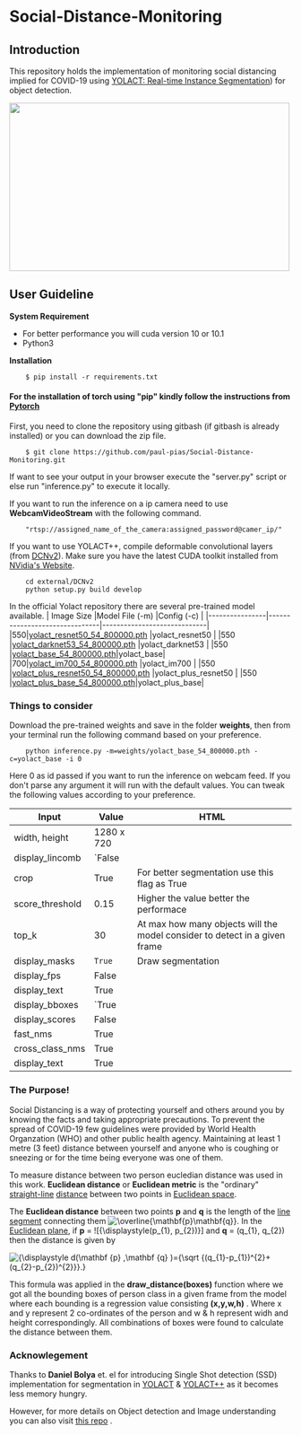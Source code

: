 # Social-Distance-Monitoring

## Introduction
This repository holds the implementation of monitoring social distancing implied for COVID-19 using  [YOLACT: Real-time Instance Segmentation](https://arxiv.org/abs/1904.02689)) for object detection. 

<img src="/data/social.gif?raw=true" width="500px" height="300px">

## User Guideline
**System Requirement**
- For better performance you will cuda version 10 or 10.1
 - Python3

**Installation**
```
    $ pip install -r requirements.txt
 ```
 #### For the installation of torch using "pip" kindly follow the instructions from [Pytorch](https://pytorch.org/)

First, you need to clone the repository using gitbash (if gitbash is already installed) or you can download the zip file.
```
    $ git clone https://github.com/paul-pias/Social-Distance-Monitoring.git
```

If want to see your output in your browser execute the "server.py" script or else run "inference.py" to execute it locally.

If you want to run the inference on a ip camera need to use **WebcamVideoStream** with the following command. 
```
    "rtsp://assigned_name_of_the_camera:assigned_password@camer_ip/"
```
If you want to use YOLACT++, compile deformable convolutional layers (from [DCNv2](https://github.com/CharlesShang/DCNv2/tree/pytorch_1.0)). Make sure you have the latest CUDA toolkit installed from [NVidia's Website](https://developer.nvidia.com/cuda-toolkit).
```
    cd external/DCNv2
    python setup.py build develop
```

In the official Yolact repository there are several pre-trained model available.
|    Image Size            |Model File (-m)                       |Config (-c)                   |
|----------------|-------------------------------|-----------------------------|
|550|[yolact_resnet50_54_800000.pth](https://drive.google.com/file/d/1yp7ZbbDwvMiFJEq4ptVKTYTI2VeRDXl0/view?usp=sharing)            |yolact_resnet50            |
|550          |[yolact_darknet53_54_800000.pth](https://drive.google.com/file/d/1dukLrTzZQEuhzitGkHaGjphlmRJOjVnP/view?usp=sharing)           |yolact_darknet53            |
|550          |[yolact_base_54_800000.pth](https://drive.google.com/file/d/1UYy3dMapbH1BnmtZU4WH1zbYgOzzHHf_/view?usp=sharing)|yolact_base|
|700|[yolact_im700_54_800000.pth](https://drive.google.com/file/d/1lE4Lz5p25teiXV-6HdTiOJSnS7u7GBzg/view?usp=sharing)            |yolact_im700            |
|550         |[yolact_plus_resnet50_54_800000.pth](https://drive.google.com/file/d/1ZPu1YR2UzGHQD0o1rEqy-j5bmEm3lbyP/view?usp=sharing)            |yolact_plus_resnet50            |
|550          |[yolact_plus_base_54_800000.pth](https://drive.google.com/file/d/15id0Qq5eqRbkD-N3ZjDZXdCvRyIaHpFB/view?usp=sharing)|yolact_plus_base|


### Things to consider

Download the pre-trained weights and save in the folder **weights**, then from your terminal run the following command based on your preference.

```
    python inference.py -m=weights/yolact_base_54_800000.pth -c=yolact_base -i 0
```
Here 0 as id passed if you want to run the inference on webcam feed. If you don't parse any argument it will run with the default values. You can tweak the following values according to your preference. 


|      Input          |Value                        |HTML                         |
|----------------|-------------------------------|-----------------------------|
|width, height |1280 x 720 |              
|display_lincomb         |`False             
|crop          |True 	| For better segmentation use this flag as True
|score_threshold |0.15  | Higher the value better the performace          
|top_k         | 30     | At max how many objects will the model consider to detect in a given frame        
|display_masks          |`True` | Draw segmentation 
|display_fps |False                        
|display_text          |True
|display_bboxes         |`True             
|display_scores           |False
|fast_nms |True            
|cross_class_nms         | True             
|display_text          |True

###  The Purpose!
Social Distancing is a way of protecting yourself and others around you by knowing the facts and taking appropriate precautions. To prevent the spread of COVID-19 few guidelines were provided by World Health Organzation (WHO) and other public health agency. Maintaining at least 1 metre (3 feet) distance between yourself and anyone who is coughing or sneezing or for the time being everyone was one of them. 

 
To measure distance between two person eucledian distance was used in this work. **Euclidean distance** or **Euclidean metric** is the "ordinary" [straight-line](https://en.wikipedia.org/wiki/Straight_line "Straight line")  [distance](https://en.wikipedia.org/wiki/Distance "Distance") between two points in [Euclidean space](https://en.wikipedia.org/wiki/Euclidean_space "Euclidean space"). 

The **Euclidean distance** between two points **p** and **q** is the length of the [line segment](https://en.wikipedia.org/wiki/Line_segment "Line segment") connecting them ![\overline{\mathbf{p}\mathbf{q}}](https://wikimedia.org/api/rest_v1/media/math/render/svg/6d397a90d8e00a9fbb6e7eb908cda31009fde6ee).
In the [Euclidean plane](https://en.wikipedia.org/wiki/Euclidean_plane "Euclidean plane"), if **p** = ![{\displaystyle(p_{1}, p_{2})}] and **q** = (q_{1}, q_{2}) then the distance is given by

![{\displaystyle d(\mathbf {p} ,\mathbf {q} )={\sqrt {(q_{1}-p_{1})^{2}+(q_{2}-p_{2})^{2}}}.}](https://wikimedia.org/api/rest_v1/media/math/render/svg/4febdae84cbc320c19dd13eac5060a984fd438d8)

This formula was applied in the **draw_distance(boxes)** function where we got all the bounding boxes of person class in a given frame from the model where each bounding is a regression value consisting **(x,y,w,h)** . Where x and y represent 2 co-ordinates of the person and w & h represent widh and height correspondingly. All combinations of boxes were found to calculate the distance between them. 

### Acknowlegement 
Thanks to **Daniel Bolya** et. el for introducing Single Shot detection (SSD) implementation for segmentation in  [YOLACT](https://arxiv.org/abs/1904.02689) & [YOLACT++](https://arxiv.org/abs/1912.06218) as it becomes less memory hungry. 

However, for more details on Object detection and Image understanding you can also visit [this repo](https://github.com/paul-pias/Object-Detection-and-Distance-Measurement) .
